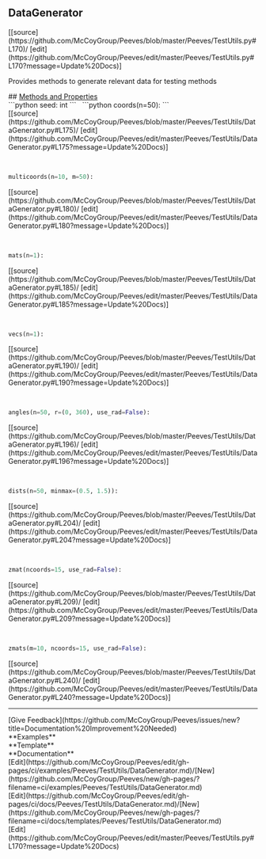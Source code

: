 ## <a id="Peeves.TestUtils.DataGenerator">DataGenerator</a> 

<div class="docs-source-link" markdown="1">
[[source](https://github.com/McCoyGroup/Peeves/blob/master/Peeves/TestUtils.py#L170)/
[edit](https://github.com/McCoyGroup/Peeves/edit/master/Peeves/TestUtils.py#L170?message=Update%20Docs)]
</div>

Provides methods to generate relevant data for testing methods







<div class="collapsible-section">
 <div class="collapsible-section collapsible-section-header" markdown="1">
## <a class="collapse-link" data-toggle="collapse" href="#methods" markdown="1"> Methods and Properties</a> <a class="float-right" data-toggle="collapse" href="#methods"><i class="fa fa-chevron-down"></i></a>
 </div>
 <div class="collapsible-section collapsible-section-body collapse " id="methods" markdown="1">
 ```python
seed: int
```
<a id="Peeves.TestUtils.DataGenerator.coords" class="docs-object-method">&nbsp;</a> 
```python
coords(n=50): 
```
<div class="docs-source-link" markdown="1">
[[source](https://github.com/McCoyGroup/Peeves/blob/master/Peeves/TestUtils/DataGenerator.py#L175)/
[edit](https://github.com/McCoyGroup/Peeves/edit/master/Peeves/TestUtils/DataGenerator.py#L175?message=Update%20Docs)]
</div>


<a id="Peeves.TestUtils.DataGenerator.multicoords" class="docs-object-method">&nbsp;</a> 
```python
multicoords(n=10, m=50): 
```
<div class="docs-source-link" markdown="1">
[[source](https://github.com/McCoyGroup/Peeves/blob/master/Peeves/TestUtils/DataGenerator.py#L180)/
[edit](https://github.com/McCoyGroup/Peeves/edit/master/Peeves/TestUtils/DataGenerator.py#L180?message=Update%20Docs)]
</div>


<a id="Peeves.TestUtils.DataGenerator.mats" class="docs-object-method">&nbsp;</a> 
```python
mats(n=1): 
```
<div class="docs-source-link" markdown="1">
[[source](https://github.com/McCoyGroup/Peeves/blob/master/Peeves/TestUtils/DataGenerator.py#L185)/
[edit](https://github.com/McCoyGroup/Peeves/edit/master/Peeves/TestUtils/DataGenerator.py#L185?message=Update%20Docs)]
</div>


<a id="Peeves.TestUtils.DataGenerator.vecs" class="docs-object-method">&nbsp;</a> 
```python
vecs(n=1): 
```
<div class="docs-source-link" markdown="1">
[[source](https://github.com/McCoyGroup/Peeves/blob/master/Peeves/TestUtils/DataGenerator.py#L190)/
[edit](https://github.com/McCoyGroup/Peeves/edit/master/Peeves/TestUtils/DataGenerator.py#L190?message=Update%20Docs)]
</div>


<a id="Peeves.TestUtils.DataGenerator.angles" class="docs-object-method">&nbsp;</a> 
```python
angles(n=50, r=(0, 360), use_rad=False): 
```
<div class="docs-source-link" markdown="1">
[[source](https://github.com/McCoyGroup/Peeves/blob/master/Peeves/TestUtils/DataGenerator.py#L196)/
[edit](https://github.com/McCoyGroup/Peeves/edit/master/Peeves/TestUtils/DataGenerator.py#L196?message=Update%20Docs)]
</div>


<a id="Peeves.TestUtils.DataGenerator.dists" class="docs-object-method">&nbsp;</a> 
```python
dists(n=50, minmax=(0.5, 1.5)): 
```
<div class="docs-source-link" markdown="1">
[[source](https://github.com/McCoyGroup/Peeves/blob/master/Peeves/TestUtils/DataGenerator.py#L204)/
[edit](https://github.com/McCoyGroup/Peeves/edit/master/Peeves/TestUtils/DataGenerator.py#L204?message=Update%20Docs)]
</div>


<a id="Peeves.TestUtils.DataGenerator.zmat" class="docs-object-method">&nbsp;</a> 
```python
zmat(ncoords=15, use_rad=False): 
```
<div class="docs-source-link" markdown="1">
[[source](https://github.com/McCoyGroup/Peeves/blob/master/Peeves/TestUtils/DataGenerator.py#L209)/
[edit](https://github.com/McCoyGroup/Peeves/edit/master/Peeves/TestUtils/DataGenerator.py#L209?message=Update%20Docs)]
</div>


<a id="Peeves.TestUtils.DataGenerator.zmats" class="docs-object-method">&nbsp;</a> 
```python
zmats(m=10, ncoords=15, use_rad=False): 
```
<div class="docs-source-link" markdown="1">
[[source](https://github.com/McCoyGroup/Peeves/blob/master/Peeves/TestUtils/DataGenerator.py#L240)/
[edit](https://github.com/McCoyGroup/Peeves/edit/master/Peeves/TestUtils/DataGenerator.py#L240?message=Update%20Docs)]
</div>
 </div>
</div>











---


<div markdown="1" class="text-secondary fs-3">
<div class="container">
  <div class="row">
   <div class="col" markdown="1">
[Give Feedback](https://github.com/McCoyGroup/Peeves/issues/new?title=Documentation%20Improvement%20Needed)   
</div>
   <div class="col" markdown="1">
   
</div>
   <div class="col" markdown="1">
   
</div>
   <div class="col" markdown="1">
   
</div>
   <div class="col" markdown="1">
   
</div>
   <div class="col" markdown="1">
   
</div>
</div>
  <div class="row">
   <div class="col" markdown="1">
**Examples**   
</div>
   <div class="col" markdown="1">
**Template**   
</div>
   <div class="col" markdown="1">
**Documentation**   
</div>
</div>
  <div class="row">
   <div class="col" markdown="1">
[Edit](https://github.com/McCoyGroup/Peeves/edit/gh-pages/ci/examples/Peeves/TestUtils/DataGenerator.md)/[New](https://github.com/McCoyGroup/Peeves/new/gh-pages/?filename=ci/examples/Peeves/TestUtils/DataGenerator.md)   
</div>
   <div class="col" markdown="1">
[Edit](https://github.com/McCoyGroup/Peeves/edit/gh-pages/ci/docs/Peeves/TestUtils/DataGenerator.md)/[New](https://github.com/McCoyGroup/Peeves/new/gh-pages/?filename=ci/docs/templates/Peeves/TestUtils/DataGenerator.md)   
</div>
   <div class="col" markdown="1">
[Edit](https://github.com/McCoyGroup/Peeves/edit/master/Peeves/TestUtils.py#L170?message=Update%20Docs)   
</div>
</div>
</div>
</div>